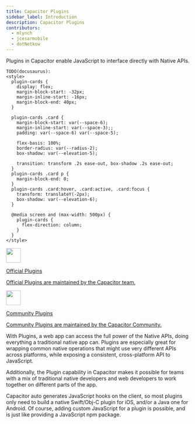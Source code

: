 ```yaml
---
title: Capacitor Plugins
sidebar_label: Introduction
description: Capacitor Plugins
contributors:
  - mlynch
  - jcesarmobile
  - dotNetkow
---
```


Plugins in Capacitor enable JavaScript to interface directly with Native APIs.

```
TODO(docusaurus):
<style>
  plugin-cards {
    display: flex;
    margin-block-start: -32px;
    margin-inline-start: -16px;
    margin-block-end: 40px;
  }

  plugin-cards .card {
    margin-block-start: var(--space-6);
    margin-inline-start: var(--space-3);;
    padding: var(--space-6) var(--space-5);

    flex-basis: 100%;
    border-radius: var(--radius-2);
    box-shadow: var(--elevation-5);

    transition: transform .2s ease-out, box-shadow .2s ease-out;
  }
  plugin-cards .card p {
    margin-block-end: 0;
  }
  plugin-cards .card:hover, .card:active, .card:focus {
    transform: translateY(-2px);
    box-shadow: var(--elevation-6);
  }

  @media screen and (max-width: 500px) {
    plugin-cards {
      flex-direction: column;
    }
  }
</style>
```

<plugin-cards>
  <a class="card" href="/docs/apis">
    <img
      src="/img/docs/core-plugins.png"
      width="40" height="40"
    />
    <p class="ui-heading-5">Official Plugins</p>
    <p class="ui-paragraph-5">Official Plugins are maintained by the Capacitor team.</p>
  </a>
  <a class="card" href="/docs/plugins/community">
    <img
      src="/img/docs/community-plugins.png"
      width="40" height="40"
    />
    <p class="ui-heading-5">Community Plugins</p>
    <p class="ui-paragraph-5">Community Plugins are maintained by the Capacitor Community.</p>
  </a>
</plugin-cards>

With Plugins, a web app can access the full power of the Native APIs, doing everything a traditional native app can. Plugins are especially great for wrapping common native operations that might use very different APIs across platforms, while exposing a consistent, cross-platform API to JavaScript.

Additionally, the Plugin capability in Capacitor makes it possible for teams with a mix of traditional native developers and web developers to work together on different parts of the app.

Capacitor auto generates JavaScript hooks on the client, so most plugins only need to build a native Swift/Obj-C plugin for iOS, and/or a Java one for Android. Of course, adding custom JavaScript for a plugin is possible, and is just like providing a JavaScript npm package.
